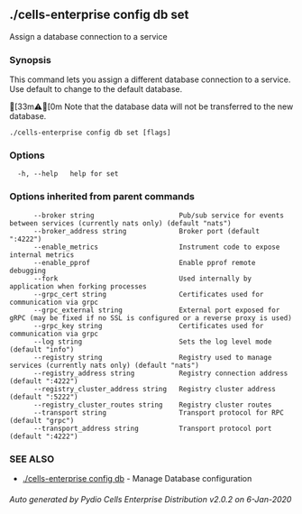 ## ./cells-enterprise config db set

Assign a database connection to a service

### Synopsis


This command lets you assign a different database connection to a service. Use default to change to the default database.

[33m⚠[0m  Note that the database data will not be transferred to the new database.

```
./cells-enterprise config db set [flags]
```

### Options

```
  -h, --help   help for set
```

### Options inherited from parent commands

```
      --broker string                     Pub/sub service for events between services (currently nats only) (default "nats")
      --broker_address string             Broker port (default ":4222")
      --enable_metrics                    Instrument code to expose internal metrics
      --enable_pprof                      Enable pprof remote debugging
      --fork                              Used internally by application when forking processes
      --grpc_cert string                  Certificates used for communication via grpc
      --grpc_external string              External port exposed for gRPC (may be fixed if no SSL is configured or a reverse proxy is used)
      --grpc_key string                   Certificates used for communication via grpc
      --log string                        Sets the log level mode (default "info")
      --registry string                   Registry used to manage services (currently nats only) (default "nats")
      --registry_address string           Registry connection address (default ":4222")
      --registry_cluster_address string   Registry cluster address (default ":5222")
      --registry_cluster_routes string    Registry cluster routes
      --transport string                  Transport protocol for RPC (default "grpc")
      --transport_address string          Transport protocol port (default ":4222")
```

### SEE ALSO

* [./cells-enterprise config db](./cells-enterprise-config-db)	 - Manage Database configuration

###### Auto generated by Pydio Cells Enterprise Distribution v2.0.2 on 6-Jan-2020
